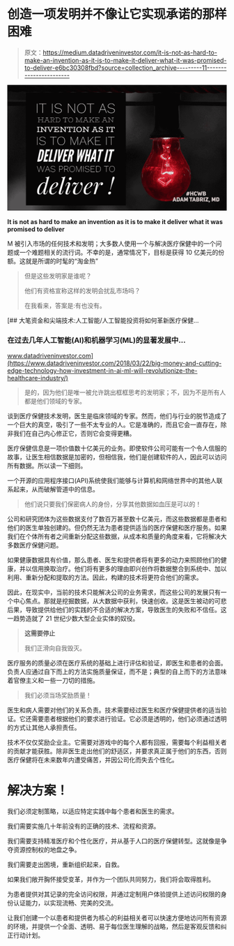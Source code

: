 # 创造一项发明并不像让它实现承诺的那样困难

> 原文：<https://medium.datadriveninvestor.com/it-is-not-as-hard-to-make-an-invention-as-it-is-to-make-it-deliver-what-it-was-promised-to-deliver-e6bc30308fbd?source=collection_archive---------11----------------------->

![](img/99691426c1a085338fff4a6cf265796d.png)

**It is not as hard to make an invention as it is to make it deliver what it was promised to deliver**

M 被引入市场的任何技术和发明；大多数人使用一个与解决医疗保健中的一个问题或一个难题相关的流行词。不幸的是，通常情况下，目标是获得 10 亿美元的份额。这就是所谓的时髦的“淘金热”

> 但是这些发明家是谁呢？
> 
> 他们有资格宣称这样的发明会扰乱市场吗？
> 
> 在我看来，答案是:有也没有。

[](https://www.datadriveninvestor.com/2018/03/22/big-money-and-cutting-edge-technology-how-investment-in-ai-ml-will-revolutionize-the-healthcare-industry/) [## 大笔资金和尖端技术:人工智能/人工智能投资将如何革新医疗保健…

### 在过去几年人工智能(AI)和机器学习(ML)的显著发展中…

www.datadriveninvestor.com](https://www.datadriveninvestor.com/2018/03/22/big-money-and-cutting-edge-technology-how-investment-in-ai-ml-will-revolutionize-the-healthcare-industry/) 

> 是的，因为他们是唯一被允许跳出框框思考的发明家；不，因为不是所有人都是他们领域的专家。

谈到医疗保健技术发明，医生是临床领域的专家。然而，他们与行业的脱节造成了一个巨大的真空，吸引了一些不太专业的人。它是准确的，而且它会一直存在，除非我们在自己内心修正它，否则它会变得更糟。

医疗保健信息是一项价值数十亿美元的业务。即使软件公司可能有一个令人信服的故事，让医生相信数据是加密的，但相信我，他们是创建软件的人，因此可以访问所有数据。所以读一下细则。

一个开源的应用程序接口(API)系统使我们能够与计算机和网络世界中的其他人联系起来，从而破解管道中的信息。

> 他们说只要我们保密病人的身份，分享其他数据如血压是可以的！

公司和研究团体为这些数据支付了数百万甚至数十亿美元，而这些数据都是患者和他们的医生单独创建的。但仍然无法为患者提供适当的医疗保健和医疗服务。如果我们在个体所有者之间重新分配这些数据，从成本和质量的角度来看，它将解决大多数医疗保健问题。

如果健康数据具有价值，那么患者、医生和提供者将有更多的动力来照顾他们的健康，并以信用换取治疗。他们将有更多的理由即兴创作将数据整合到系统中、加以利用、重新分配和提取的方法。因此，构建的技术将更符合他们的需求。

因此，在现实中，当前的技术只能解决公司的业务需求，而这些公司的发展只有一个中心焦点。那就是挖掘数据，从大数据中获利，快速创收。这是医生被动的可悲后果，导致提供给他们的实践的不合适的解决方案，导致医生的失败和不信任。这一趋势造就了 21 世纪少数大型企业实体的奴役。

> **这需要停止**
> 
> 我们正滑向自我毁灭。

医疗服务的质量必须在医疗系统的基础上进行评估和验证，即医生和患者的会面。负责人应通过自下而上的方法实施质量保证，而不是；典型的自上而下的方法意味着官僚主义和一些一刀切的措施。

> 我们必须当场奖励质量！

医生和病人需要对他们的关系负责。技术需要经过医生和医疗保健提供者的适当验证。它还需要患者根据他们的要求进行验证。它必须是透明的，他们必须通过透明的方式让其他人承担责任。

技术不仅仅奖励企业主。它需要对游戏中的每个人都有回报，需要每个利益相关者的贡献才能获胜。除非医生走出他们的舒适区，并要求真正属于他们的东西，否则医疗保健将在未来数年内遭受痛苦，并因公司化而失去个性化。

# 解决方案！

我们必须定制策略，以适应特定实践中每个患者和医生的需求。

我们需要实施几十年前没有的正确的技术、流程和资源。

我们需要支持精准医疗和个性化医疗，并从基于人口的医疗保健转型。这就像是争夺资源控制权的地盘之争。

我们需要走出困境，重新组织起来，自救。

如果我们敞开胸怀接受变革，并作为一个团队共同努力，我们将会取得胜利。

为患者提供对其记录的完全访问权限，并通过定制用户体验提供上述访问权限的身份认证能力，以实现流畅、完美的交流。

让我们创建一个以患者和提供者为核心的利益相关者可以快速方便地访问所有资源的环境，并提供一个全面、透明、易于每位医生理解的战略，然后是客观反馈和纠正行动计划。